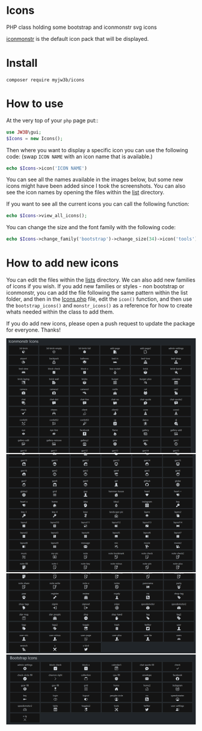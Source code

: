 # Icons
PHP class holding some bootstrap and iconmonstr svg icons

<a target="_blank" href="https://iconmonstr.com/">iconmonstr</a> is the default icon pack that will be displayed.

# Install

````shell
composer require myjw3b/icons
````

# How to use

At the very top of your `php` page put::
````php
use JW3B\gui;
$Icons = new Icons();
````
Then where you want to display a specific icon you can use the following code: (swap `ICON NAME` with an icon name that is available.)
````php
echo $Icons->icon('ICON NAME')
````
You can see all the names available in the images below, but some new icons might have been added since I took the screenshots.
You can also see the icon names by opening the files within the <a href="list/">list</a> directory.

If you want to see all the current icons you can call the following function:
````php
echo $Icons->view_all_icons();
````
You can change the size and the font family with the following code:
````php
echo $Icons->change_family('bootstrap')->change_size(34)->icon('tools');
````
# How to add new icons
You can edit the files within the <a href="lists/">lists</a> directory.
We can also add new families of icons if you wish. If you add new families or styles - non bootstrap or iconmonstr, you can add the file following the same pattern within the list folder, and then in the <a href="classes/Icons.php">Icons.php</a> file, edit the `icon()` function, and then use the `bootstrap_icons()` and `monstr_icons()` as a reference for how to create whats needed within the class to add them.

If you do add new icons, please open a push request to update the package for everyone.
Thanks!

![Screenshot of available icons within JW3B\gui\Icons package](previews/JW3B-Icons-1.png)
![Screenshot of available icons within JW3B\gui\Icons package](previews/JW3B-Icons-2.png)
![Screenshot of available icons within JW3B\gui\Icons package](previews/JW3B-Icons-3.png)
![Screenshot of available icons within JW3B\gui\Icons package](previews/JW3B-Icons-4.png)